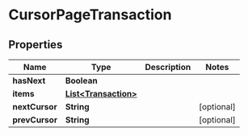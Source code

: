 

# CursorPageTransaction


## Properties

Name | Type | Description | Notes
------------ | ------------- | ------------- | -------------
**hasNext** | **Boolean** |  | 
**items** | [**List&lt;Transaction&gt;**](Transaction.md) |  | 
**nextCursor** | **String** |  |  [optional]
**prevCursor** | **String** |  |  [optional]



